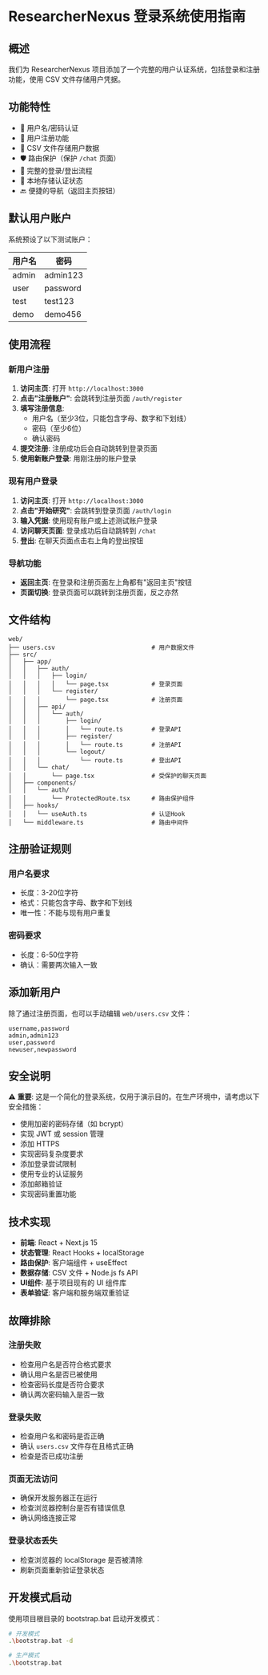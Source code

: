# ResearcherNexus 登录系统使用指南

## 概述

我们为 ResearcherNexus 项目添加了一个完整的用户认证系统，包括登录和注册功能，使用 CSV 文件存储用户凭据。

## 功能特性

- 🔐 用户名/密码认证
- 📝 用户注册功能
- 📁 CSV 文件存储用户数据
- 🛡️ 路由保护（保护 `/chat` 页面）
- 🚪 完整的登录/登出流程
- 💾 本地存储认证状态
- 🔙 便捷的导航（返回主页按钮）

## 默认用户账户

系统预设了以下测试账户：

| 用户名 | 密码     |
|--------|----------|
| admin  | admin123 |
| user   | password |
| test   | test123  |
| demo   | demo456  |

## 使用流程

### 新用户注册
1. **访问主页**: 打开 `http://localhost:3000`
2. **点击"注册账户"**: 会跳转到注册页面 `/auth/register`
3. **填写注册信息**: 
   - 用户名（至少3位，只能包含字母、数字和下划线）
   - 密码（至少6位）
   - 确认密码
4. **提交注册**: 注册成功后会自动跳转到登录页面
5. **使用新账户登录**: 用刚注册的账户登录

### 现有用户登录
1. **访问主页**: 打开 `http://localhost:3000`
2. **点击"开始研究"**: 会跳转到登录页面 `/auth/login`
3. **输入凭据**: 使用现有账户或上述测试账户登录
4. **访问聊天页面**: 登录成功后自动跳转到 `/chat`
5. **登出**: 在聊天页面点击右上角的登出按钮

### 导航功能
- **返回主页**: 在登录和注册页面左上角都有"返回主页"按钮
- **页面切换**: 登录页面可以跳转到注册页面，反之亦然

## 文件结构

```
web/
├── users.csv                           # 用户数据文件
├── src/
│   ├── app/
│   │   ├── auth/
│   │   │   ├── login/
│   │   │   │   └── page.tsx            # 登录页面
│   │   │   └── register/
│   │   │       └── page.tsx            # 注册页面
│   │   ├── api/
│   │   │   └── auth/
│   │   │       ├── login/
│   │   │       │   └── route.ts        # 登录API
│   │   │       ├── register/
│   │   │       │   └── route.ts        # 注册API
│   │   │       └── logout/
│   │   │           └── route.ts        # 登出API
│   │   └── chat/
│   │       └── page.tsx                # 受保护的聊天页面
│   ├── components/
│   │   └── auth/
│   │       └── ProtectedRoute.tsx      # 路由保护组件
│   ├── hooks/
│   │   └── useAuth.ts                  # 认证Hook
│   └── middleware.ts                   # 路由中间件
```

## 注册验证规则

### 用户名要求
- 长度：3-20位字符
- 格式：只能包含字母、数字和下划线
- 唯一性：不能与现有用户重复

### 密码要求
- 长度：6-50位字符
- 确认：需要两次输入一致

## 添加新用户

除了通过注册页面，也可以手动编辑 `web/users.csv` 文件：

```csv
username,password
admin,admin123
user,password
newuser,newpassword
```

## 安全说明

⚠️ **重要**: 这是一个简化的登录系统，仅用于演示目的。在生产环境中，请考虑以下安全措施：

- 使用加密的密码存储（如 bcrypt）
- 实现 JWT 或 session 管理
- 添加 HTTPS
- 实现密码复杂度要求
- 添加登录尝试限制
- 使用专业的认证服务
- 添加邮箱验证
- 实现密码重置功能

## 技术实现

- **前端**: React + Next.js 15
- **状态管理**: React Hooks + localStorage
- **路由保护**: 客户端组件 + useEffect
- **数据存储**: CSV 文件 + Node.js fs API
- **UI组件**: 基于项目现有的 UI 组件库
- **表单验证**: 客户端和服务端双重验证

## 故障排除

### 注册失败
- 检查用户名是否符合格式要求
- 确认用户名是否已被使用
- 检查密码长度是否符合要求
- 确认两次密码输入是否一致

### 登录失败
- 检查用户名和密码是否正确
- 确认 `users.csv` 文件存在且格式正确
- 检查是否已成功注册

### 页面无法访问
- 确保开发服务器正在运行
- 检查浏览器控制台是否有错误信息
- 确认网络连接正常

### 登录状态丢失
- 检查浏览器的 localStorage 是否被清除
- 刷新页面重新验证登录状态

## 开发模式启动

使用项目根目录的 bootstrap.bat 启动开发模式：

```bash
# 开发模式
.\bootstrap.bat -d

# 生产模式
.\bootstrap.bat
``` 